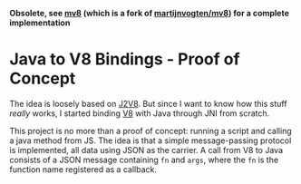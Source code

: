 
**Obsolete, see [mv8](http://github.com/drm/mv8) (which is a fork of 
[martijnvogten/mv8](http://github.com/martijnvogten/mv8)) 
for a complete implementation**

# Java to V8 Bindings - Proof of Concept

The idea is loosely based on [J2V8](https://github.com/eclipsesource/J2V8). 
But since I want to know how this stuff _really_ works, I started binding 
[V8](https://v8.dev) with Java through JNI from scratch.

This project is no more than a proof of concept: running a script and
calling a java method from JS. The idea is that a simple message-passing
protocol is implemented, all data using JSON as the carrier. A call from 
V8 to Java consists of a JSON message containing `fn` and `args`, where
the `fn` is the function name registered as a callback.
